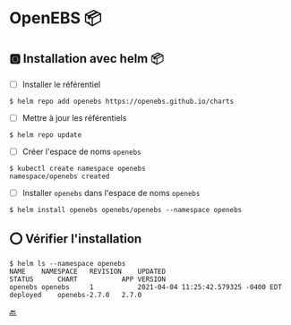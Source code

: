 # OpenEBS :package:



## :o2: Installation avec helm :package:

- [ ] Installer le référentiel

```
$ helm repo add openebs https://openebs.github.io/charts
```

- [ ] Mettre à jour les référentiels

```
$ helm repo update
```

- [ ] Créer l'espace de noms `openebs`

```
$ kubectl create namespace openebs
namespace/openebs created
```

- [ ] Installer `openebs` dans l'espace de noms `openebs`

```
$ helm install openebs openebs/openebs --namespace openebs
```

## :o: Vérifier l'installation

```
$ helm ls --namespace openebs
NAME   	NAMESPACE	REVISION	UPDATED                             	STATUS  	CHART        	APP VERSION
openebs	openebs  	1       	2021-04-04 11:25:42.579325 -0400 EDT	deployed	openebs-2.7.0	2.7.0   
```

[:back:](/#gear-prérequis)
